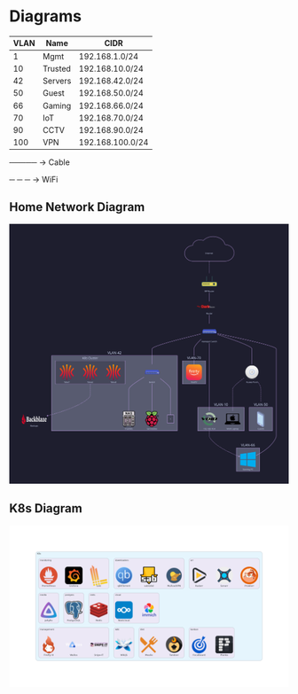 # Diagrams

|VLAN|Name|CIDR|
|----|----|----|
|1|Mgmt|192.168.1.0/24|
|10|Trusted|192.168.10.0/24|
|42|Servers|192.168.42.0/24|
|50|Guest|192.168.50.0/24|
|66|Gaming|192.168.66.0/24|
|70|IoT|192.168.70.0/24|
|90|CCTV|192.168.90.0/24|
|100|VPN|192.168.100.0/24|

───── &rarr; Cable

─ ─ ─ &rarr; WiFi

## Home Network Diagram
![Home Networking Diagram](./network.svg)

## K8s Diagram
![K8s Diagram](./k8s.png)